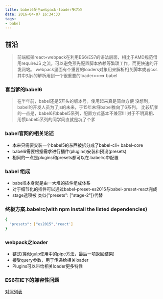 ```yaml
---
title: babel6配合webpack-loader多坑点
date: 2016-04-07 16:34:33
tags:
- babel
---
```

## 前沿
> 前端框架react+webpack在利用ES6/ES7的语法层面，相比于AMD规范借用requireJS 
> 之流，可以避免预先配置脚本依赖等繁琐工作，而更快速的开发网站。
> webpack里面有个重要的loaders对象用来解析相关脚本或者css
> 其中对js的解析用到一个很重要的loader====> babel

### 喜当爹的babel6
>  在半年前，babel还是5开头的版本号，使用起来真是简单方便
> 没想到，babel的开发人员为了js的未来，于15年末将babel推向了6系列。
> 比较坑爹的一点是，babel6和babel5系列，配置方式基本不兼容!!!
> 对于不明真相、用惯babel5系列的同学简直就是坑了个爹

###  babel官网的相关论述
- 本来只需要安装一个babel5的东西被拆分成了babel-cli+ babel-core
- babel6需要根据需求进行插件(plugins)安装和预设(presets)
- 相同的一点是plugins和presets都可以在.babelrc中配置

### babel 组成
- babel6本身就是由一大堆的插件组成体系
- 对于细节化的插件可以通过babel-preset-es2015与babel-preset-react完成
- stage选项被 类似{"presets": ["stage-2"]}代替

### 终极方案.babelrc(with npm install the listed dependencies)
``` bash
{
  "presets": ["es2015",'react']
}
```

### webpack之loader
- 链式(类似gulp使用中的pipe方法，最后一项返回结果)
- 接受query参数，用于传递给相关loader
- Plugins可以带给相关loader更多特性

### ES6在IE下的兼容性问题
[对照列表](http://www.tuicool.com/articles/nEJRri)

